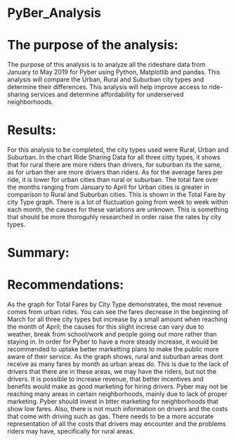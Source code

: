 # PyBer_Analysis

# The purpose of the analysis:

The purpose of this analysis is to analyze all the rideshare data from January to May 2019 for Pyber using Python, Matplotlib and pandas. This analysis will compare the Urban, Rural and Suburban city types and determine their differences. This analysis will help improve access to ride-sharing services and determine affordability for underserved neighborhoods. 

# Results:

For this analysis to be completed, the city types used were Rural, Urban and Suburban. In the chart Ride Sharing Data for all three citty types, it shows that for rural there are more riders than drivers, for suburban its the same, as for urban ther are more drivers than riders. As for the average fares per ride, it is lower for urban cities than rural or suburban. The total fare over the months ranging from January to April for Urban cities is greater in comparison to Rural and Suburban cities. This is shown in the Total Fare by city Type graph. There is a lot of fluctuation going from week to week within each month, the causes for these variations are unknown. This is something that should be more thoroguhly researched in order raise the rates by city types. 


# Summary:

# Recommendations:

As the graph for Total Fares by City Type demonstrates, the most revenue comes from urban rides. You can see the fares decrease in the beginning of March for all three city types but increase by a small amount when reaching the month of April; the causes for this slight increse can vary due to weather, break from school/work and people going out more rather than staying in. In order for Pyber to have a more steady increase, it would be recommended to uptake better marketting plans to make the public more aware of their service. As the graph shows, rural and suburban areas dont receive as many fares by month as urban areas do. This is due to the lack of drivers that there are in these areas, we may have the riders, but not the drivers. It is possible to increase revenue, that better incentives and benefits would make as good marketing for hiring drivers. Pyber may not be reaching many areas in certain neighborhoods, mainly due to lack of proper marketing. Pyber should invest in btter marketing for neighborhoods that show low fares. Also, there is not much information on drivers and the costs that come with driving such as gas. There needs to be a more accurate representation of all the costs that drivers may encounter and the problems riders may have, specifically for rural areas. 
